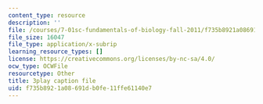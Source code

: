 ```yaml
---
content_type: resource
description: ''
file: /courses/7-01sc-fundamentals-of-biology-fall-2011/f735b8921a08691db0fe11ffe61140e7_CdAgzk5tQhs.srt
file_size: 16047
file_type: application/x-subrip
learning_resource_types: []
license: https://creativecommons.org/licenses/by-nc-sa/4.0/
ocw_type: OCWFile
resourcetype: Other
title: 3play caption file
uid: f735b892-1a08-691d-b0fe-11ffe61140e7
---
```

